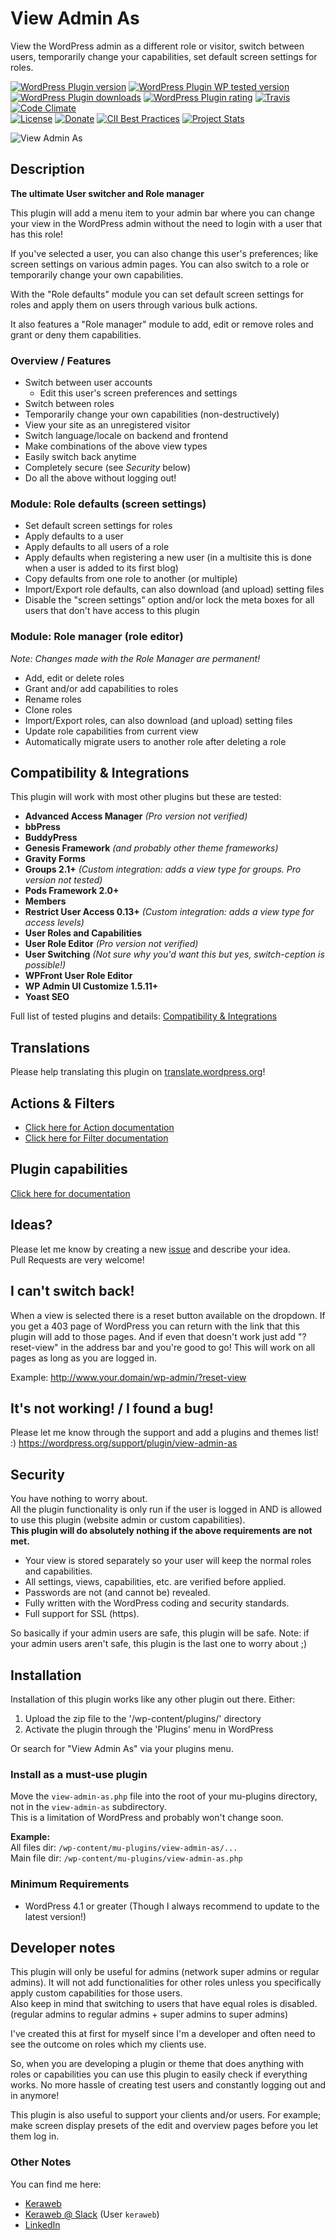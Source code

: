 # View Admin As
View the WordPress admin as a different role or visitor, switch between users, temporarily change your capabilities, set default screen settings for roles.

[![WordPress Plugin version](https://img.shields.io/wordpress/plugin/v/view-admin-as.svg?style=flat)](https://wordpress.org/plugins/view-admin-as/)
[![WordPress Plugin WP tested version](https://img.shields.io/wordpress/v/view-admin-as.svg?style=flat)](https://wordpress.org/plugins/view-admin-as/)
[![WordPress Plugin downloads](https://img.shields.io/wordpress/plugin/dt/view-admin-as.svg?style=flat)](https://wordpress.org/plugins/view-admin-as/)
[![WordPress Plugin rating](https://img.shields.io/wordpress/plugin/r/view-admin-as.svg?style=flat)](https://wordpress.org/plugins/view-admin-as/)
[![Travis](https://secure.travis-ci.org/JoryHogeveen/view-admin-as.png?branch=master)](http://travis-ci.org/JoryHogeveen/view-admin-as)
[![Code Climate](https://codeclimate.com/github/JoryHogeveen/view-admin-as/badges/gpa.svg)](https://codeclimate.com/github/JoryHogeveen/view-admin-as)  
[![License](https://img.shields.io/badge/license-GPL--2.0%2B-blue.svg)](https://github.com/JoryHogeveen/view-admin-as/blob/master/license.txt)
[![Donate](https://img.shields.io/badge/Donate-PayPal-blue.svg)](https://www.paypal.com/cgi-bin/webscr?cmd=_donations&business=YGPLMLU7XQ9E8&lc=US&item_name=View%20Admin%20As&item_number=JWPP%2dVAA&currency_code=EUR&bn=PP%2dDonationsBF%3abtn_donateCC_LG%2egif%3aNonHostedGuest)
[![CII Best Practices](https://bestpractices.coreinfrastructure.org/projects/1047/badge)](https://bestpractices.coreinfrastructure.org/projects/1047)
[![Project Stats](https://www.openhub.net/p/view-admin-as/widgets/project_thin_badge.gif)](https://www.openhub.net/p/view-admin-as)

![View Admin As](https://raw.githubusercontent.com/JoryHogeveen/view-admin-as/master/.github/assets/banner-1544x500.jpg)  

## Description
**The ultimate User switcher and Role manager**

This plugin will add a menu item to your admin bar where you can change your view in the WordPress admin without the need to login with a user that has this role!

If you've selected a user, you can also change this user's preferences; like screen settings on various admin pages. You can also switch to a role or temporarily change your own capabilities.

With the "Role defaults" module you can set default screen settings for roles and apply them on users through various bulk actions.

It also features a "Role manager" module to add, edit or remove roles and grant or deny them capabilities.

### Overview / Features

*	Switch between user accounts
	*	Edit this user's screen preferences and settings
*	Switch between roles
*	Temporarily change your own capabilities (non-destructively)
*	View your site as an unregistered visitor
*	Switch language/locale on backend and frontend
*	Make combinations of the above view types
*	Easily switch back anytime
*	Completely secure (see *Security* below)
*	Do all the above without logging out!

### Module: Role defaults (screen settings)

*	Set default screen settings for roles
*	Apply defaults to a user
*	Apply defaults to all users of a role
*	Apply defaults when registering a new user (in a multisite this is done when a user is added to its first blog)
*	Copy defaults from one role to another (or multiple)
*	Import/Export role defaults, can also download (and upload) setting files
*	Disable the "screen settings" option and/or lock the meta boxes for all users that don't have access to this plugin

### Module: Role manager (role editor)

*Note: Changes made with the Role Manager are permanent!*

*	Add, edit or delete roles
*	Grant and/or add capabilities to roles
*	Rename roles
*	Clone roles
*	Import/Export roles, can also download (and upload) setting files
*	Update role capabilities from current view
*	Automatically migrate users to another role after deleting a role

## Compatibility & Integrations

This plugin will work with most other plugins but these are tested:

*	**Advanced Access Manager** *(Pro version not verified)*
*	**bbPress**
*	**BuddyPress**
*	**Genesis Framework** *(and probably other theme frameworks)*
*	**Gravity Forms**
*	**Groups 2.1+** *(Custom integration: adds a view type for groups. Pro version not tested)*
*	**Pods Framework 2.0+**
*	**Members**
*	**Restrict User Access 0.13+** *(Custom integration: adds a view type for access levels)*
*	**User Roles and Capabilities**
*	**User Role Editor** *(Pro version not verified)*
*	**User Switching** *(Not sure why you'd want this but yes, switch-ception is possible!)*
*	**WPFront User Role Editor**
*	**WP Admin UI Customize 1.5.11+**
*	**Yoast SEO**

Full list of tested plugins and details: [Compatibility & Integrations](https://github.com/JoryHogeveen/view-admin-as/wiki/Compatibility-&-Integrations)

## Translations
Please help translating this plugin on [translate.wordpress.org](https://translate.wordpress.org/projects/wp-plugins/view-admin-as)!

## Actions & Filters
*	[Click here for Action documentation](https://github.com/JoryHogeveen/view-admin-as/wiki/Actions)
*	[Click here for Filter documentation](https://github.com/JoryHogeveen/view-admin-as/wiki/Filters)

## Plugin capabilities
[Click here for documentation](https://github.com/JoryHogeveen/view-admin-as/wiki/Custom-capabilities)

## Ideas?
Please let me know by creating a new [issue](https://github.com/JoryHogeveen/view-admin-as/issues/new) and describe your idea.  
Pull Requests are very welcome!

## I can't switch back!
When a view is selected there is a reset button available on the dropdown.
If you get a 403 page of WordPress you can return with the link that this plugin will add to those pages.
And if even that doesn't work just add "?reset-view" in the address bar and you're good to go! This will work on all pages as long as you are logged in.

Example: http://www.your.domain/wp-admin/?reset-view

## It's not working! / I found a bug!
Please let me know through the support and add a plugins and themes list! :)
https://wordpress.org/support/plugin/view-admin-as

## Security
You have nothing to worry about.  
All the plugin functionality is only run if the user is logged in AND is allowed to use this plugin (website admin or custom capabilities).  
**This plugin will do absolutely nothing if the above requirements are not met.**

* Your view is stored separately so your user will keep the normal roles and capabilities.
* All settings, views, capabilities, etc. are verified before applied.
* Passwords are not (and cannot be) revealed.
* Fully written with the WordPress coding and security standards. 
* Full support for SSL (https).

So basically if your admin users are safe, this plugin will be safe.
Note: if your admin users aren't safe, this plugin is the last one to worry about ;)

## Installation
Installation of this plugin works like any other plugin out there. Either:

1. Upload the zip file to the '/wp-content/plugins/' directory
2. Activate the plugin through the 'Plugins' menu in WordPress

Or search for "View Admin As" via your plugins menu.

### Install as a must-use plugin
Move the `view-admin-as.php` file into the root of your mu-plugins directory, not in the `view-admin-as` subdirectory.  
This is a limitation of WordPress and probably won't change soon.  

**Example:**  
All files dir: `/wp-content/mu-plugins/view-admin-as/...`  
Main file dir: `/wp-content/mu-plugins/view-admin-as.php`  

### Minimum Requirements
* WordPress 4.1 or greater (Though I always recommend to update to the latest version!)

## Developer notes
This plugin will only be useful for admins (network super admins or regular admins). It will not add functionalities for other roles unless you specifically apply custom capabilities for those users.  
Also keep in mind that switching to users that have equal roles is disabled. (regular admins to regular admins + super admins to super admins)

I've created this at first for myself since I'm a developer and often need to see the outcome on roles which my clients use.

So, when you are developing a plugin or theme that does anything with roles or capabilities you can use this plugin to easily check if everything works.
No more hassle of creating test users and constantly logging out and in anymore!

This plugin is also useful to support your clients and/or users. For example; make screen display presets of the edit and overview pages before you let them log in.

### Other Notes
You can find me here:

*	[Keraweb](http://www.keraweb.nl/ "Keraweb")
*	[Keraweb @ Slack](https://keraweb.slack.com/ "Keraweb") (User `keraweb`)
*	[LinkedIn](https://nl.linkedin.com/in/joryhogeveen "LinkedIn profile")
